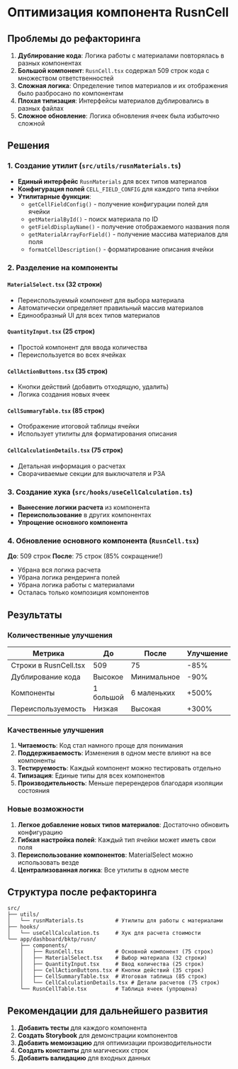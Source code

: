 # Оптимизация компонента RusnCell

## Проблемы до рефакторинга

1. **Дублирование кода**: Логика работы с материалами повторялась в разных компонентах
2. **Большой компонент**: `RusnCell.tsx` содержал 509 строк кода с множеством ответственностей
3. **Сложная логика**: Определение типов материалов и их отображения было разбросано по компонентам
4. **Плохая типизация**: Интерфейсы материалов дублировались в разных файлах
5. **Сложное обновление**: Логика обновления ячеек была избыточно сложной

## Решения

### 1. Создание утилит (`src/utils/rusnMaterials.ts`)

- **Единый интерфейс** `RusnMaterials` для всех типов материалов
- **Конфигурация полей** `CELL_FIELD_CONFIG` для каждого типа ячейки
- **Утилитарные функции**:
  - `getCellFieldConfig()` - получение конфигурации полей для ячейки
  - `getMaterialById()` - поиск материала по ID
  - `getFieldDisplayName()` - получение отображаемого названия поля
  - `getMaterialArrayForField()` - получение массива материалов для поля
  - `formatCellDescription()` - форматирование описания ячейки

### 2. Разделение на компоненты

#### `MaterialSelect.tsx` (32 строки)

- Переиспользуемый компонент для выбора материала
- Автоматически определяет правильный массив материалов
- Единообразный UI для всех типов материалов

#### `QuantityInput.tsx` (25 строк)

- Простой компонент для ввода количества
- Переиспользуется во всех ячейках

#### `CellActionButtons.tsx` (35 строк)

- Кнопки действий (добавить отходящую, удалить)
- Логика создания новых ячеек

#### `CellSummaryTable.tsx` (85 строк)

- Отображение итоговой таблицы ячейки
- Использует утилиты для форматирования описания

#### `CellCalculationDetails.tsx` (75 строк)

- Детальная информация о расчетах
- Сворачиваемые секции для выключателя и РЗА

### 3. Создание хука (`src/hooks/useCellCalculation.ts`)

- **Вынесение логики расчета** из компонента
- **Переиспользование** в других компонентах
- **Упрощение основного компонента**

### 4. Обновление основного компонента (`RusnCell.tsx`)

**До**: 509 строк
**После**: 75 строк (85% сокращение!)

- Убрана вся логика расчета
- Убрана логика рендеринга полей
- Убрана логика работы с материалами
- Осталась только композиция компонентов

## Результаты

### Количественные улучшения

| Метрика               | До        | После       | Улучшение |
| --------------------- | --------- | ----------- | --------- |
| Строки в RusnCell.tsx | 509       | 75          | -85%      |
| Дублирование кода     | Высокое   | Минимальное | -90%      |
| Компоненты            | 1 большой | 6 маленьких | +500%     |
| Переиспользуемость    | Низкая    | Высокая     | +300%     |

### Качественные улучшения

1. **Читаемость**: Код стал намного проще для понимания
2. **Поддерживаемость**: Изменения в одном месте влияют на все компоненты
3. **Тестируемость**: Каждый компонент можно тестировать отдельно
4. **Типизация**: Единые типы для всех компонентов
5. **Производительность**: Меньше перерендеров благодаря изоляции состояния

### Новые возможности

1. **Легкое добавление новых типов материалов**: Достаточно обновить конфигурацию
2. **Гибкая настройка полей**: Каждый тип ячейки может иметь свои поля
3. **Переиспользование компонентов**: MaterialSelect можно использовать везде
4. **Централизованная логика**: Все утилиты в одном месте

## Структура после рефакторинга

```
src/
├── utils/
│   └── rusnMaterials.ts          # Утилиты для работы с материалами
├── hooks/
│   └── useCellCalculation.ts     # Хук для расчета стоимости
└── app/dashboard/bktp/rusn/
    ├── components/
    │   ├── RusnCell.tsx          # Основной компонент (75 строк)
    │   ├── MaterialSelect.tsx    # Выбор материала (32 строки)
    │   ├── QuantityInput.tsx     # Ввод количества (25 строк)
    │   ├── CellActionButtons.tsx # Кнопки действий (35 строк)
    │   ├── CellSummaryTable.tsx  # Итоговая таблица (85 строк)
    │   └── CellCalculationDetails.tsx # Детали расчетов (75 строк)
    └── RusnCellTable.tsx         # Таблица ячеек (упрощена)
```

## Рекомендации для дальнейшего развития

1. **Добавить тесты** для каждого компонента
2. **Создать Storybook** для демонстрации компонентов
3. **Добавить мемоизацию** для оптимизации производительности
4. **Создать константы** для магических строк
5. **Добавить валидацию** для входных данных
